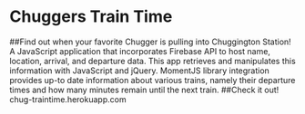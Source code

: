 # Chuggers Train Time
##Find out when your favorite Chugger is pulling into Chuggington Station!
A JavaScript application that incorporates Firebase API to host name, location, arrival, and departure data.
This app retrieves and manipulates this information with JavaScript and jQuery. 
MomentJS library integration provides up-to date information about various trains, namely their departure times and how many minutes remain until the next train.
##Check it out!
chug-traintime.herokuapp.com
